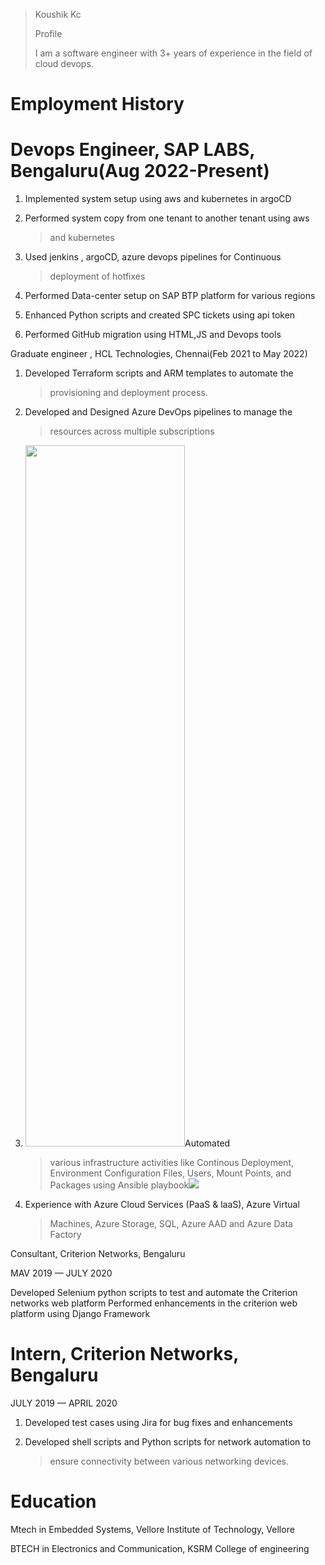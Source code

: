> Koushik Kc
>
> Profile
>
> I am a software engineer with 3+ years of experience in the field of
> cloud devops.

# Employment History 

# 

#  Devops Engineer, SAP LABS, Bengaluru(Aug 2022-Present)

1.  Implemented system setup using aws and kubernetes in argoCD

2.  Performed system copy from one tenant to another tenant using aws
    > and kubernetes

3.  Used jenkins , argoCD, azure devops pipelines for Continuous
    > deployment of hotfixes

4.  Performed Data-center setup on SAP BTP platform for various regions

5.  Enhanced Python scripts and created SPC tickets using api token

6.  Performed GitHub migration using HTML,JS and Devops tools

Graduate engineer , HCL Technologies, Chennai(Feb 2021 to May 2022)

1.  Developed Terraform scripts and ARM templates to automate the
    > provisioning and deployment process.

2.  Developed and Designed Azure DevOps pipelines to manage the
    > resources across multiple subscriptions

3.  <img src="media/image1.jpg" style="width:2.65911in;height:11.68778in" />Automated
    > various infrastructure activities like Continous Deployment,
    > Environment Configuration Files, Users, Mount Points, and Packages
    > using Ansible playbook<img src="media/image2.jpg" />

4.  Experience with Azure Cloud Services (PaaS & laaS), Azure Virtual
    > Machines, Azure Storage, SQL, Azure AAD and Azure Data Factory

Consultant, Criterion Networks, Bengaluru

MAV 2019 — JULY 2020

Developed Selenium python scripts to test and automate the Criterion
networks web platform Performed enhancements in the criterion web
platform using Django Framework

# Intern, Criterion Networks, Bengaluru

JULY 2019 — APRIL 2020

1.  Developed test cases using Jira for bug fixes and enhancements

2.  Developed shell scripts and Python scripts for network automation to
    > ensure connectivity between various networking devices.

# Education

Mtech in Embedded Systems, Vellore Institute of Technology, Vellore

BTECH in Electronics and Communication, KSRM College of engineering
